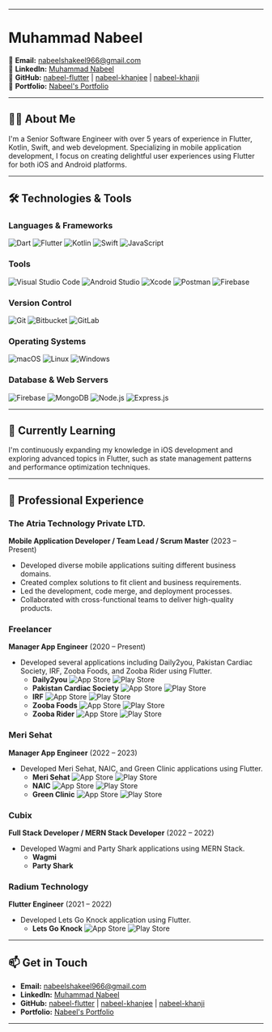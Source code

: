 
---

# Muhammad Nabeel
📧 **Email:** [nabeelshakeel966@gmail.com](mailto:nabeelshakeel966@gmail.com)  
🔗 **LinkedIn:** [Muhammad Nabeel](https://www.linkedin.com/in/nabeel-flutter/)  
🔗 **GitHub:** [nabeel-flutter](https://github.com/nabeel-flutter) | [nabeel-khanjee](https://github.com/nabeel-khanjee) | [nabeel-khanji](https://github.com/nabeel-khanji)  
🔗 **Portfolio:** [Nabeel's Portfolio](https://read.cv/nabeelkhanjee)

---

## 👨‍💻 About Me
I'm a Senior Software Engineer with over 5 years of experience in Flutter, Kotlin, Swift, and web development. Specializing in mobile application development, I focus on creating delightful user experiences using Flutter for both iOS and Android platforms.

---

## 🛠️ Technologies & Tools

### Languages & Frameworks
![Dart](https://img.shields.io/badge/Dart-0175C2?style=for-the-badge&logo=dart&logoColor=white)
![Flutter](https://img.shields.io/badge/Flutter-02569B?style=for-the-badge&logo=flutter&logoColor=white)
![Kotlin](https://img.shields.io/badge/Kotlin-0095D5?style=for-the-badge&logo=kotlin&logoColor=white)
![Swift](https://img.shields.io/badge/Swift-FA7343?style=for-the-badge&logo=swift&logoColor=white)
![JavaScript](https://img.shields.io/badge/JavaScript-F7DF1E?style=for-the-badge&logo=javascript&logoColor=black)

### Tools
![Visual Studio Code](https://img.shields.io/badge/Visual%20Studio%20Code-0078D4?style=for-the-badge&logo=visual-studio-code&logoColor=white)
![Android Studio](https://img.shields.io/badge/Android%20Studio-3DDC84?style=for-the-badge&logo=android-studio&logoColor=white)
![Xcode](https://img.shields.io/badge/Xcode-1575F9?style=for-the-badge&logo=xcode&logoColor=white)
![Postman](https://img.shields.io/badge/Postman-FF6C37?style=for-the-badge&logo=postman&logoColor=white)
![Firebase](https://img.shields.io/badge/Firebase-FFCA28?style=for-the-badge&logo=firebase&logoColor=white)

### Version Control
![Git](https://img.shields.io/badge/Git-F05032?style=for-the-badge&logo=git&logoColor=white)
![Bitbucket](https://img.shields.io/badge/Bitbucket-0052CC?style=for-the-badge&logo=bitbucket&logoColor=white)
![GitLab](https://img.shields.io/badge/GitLab-FC6D26?style=for-the-badge&logo=gitlab&logoColor=white)

### Operating Systems
![macOS](https://img.shields.io/badge/macOS-000000?style=for-the-badge&logo=apple&logoColor=white)
![Linux](https://img.shields.io/badge/Linux-FCC624?style=for-the-badge&logo=linux&logoColor=black)
![Windows](https://img.shields.io/badge/Windows-0078D6?style=for-the-badge&logo=windows&logoColor=white)

### Database & Web Servers
![Firebase](https://img.shields.io/badge/Firebase-FFCA28?style=for-the-badge&logo=firebase&logoColor=white)
![MongoDB](https://img.shields.io/badge/MongoDB-47A248?style=for-the-badge&logo=mongodb&logoColor=white)
![Node.js](https://img.shields.io/badge/Node.js-339933?style=for-the-badge&logo=node-dot-js&logoColor=white)
![Express.js](https://img.shields.io/badge/Express.js-000000?style=for-the-badge&logo=express&logoColor=white)

---

## 🌱 Currently Learning
I'm continuously expanding my knowledge in iOS development and exploring advanced topics in Flutter, such as state management patterns and performance optimization techniques.

---

## 💼 Professional Experience

### The Atria Technology Private LTD.
**Mobile Application Developer / Team Lead / Scrum Master** (2023 – Present)
- Developed diverse mobile applications suiting different business domains.
- Created complex solutions to fit client and business requirements.
- Led the development, code merge, and deployment processes.
- Collaborated with cross-functional teams to deliver high-quality products.

### Freelancer
**Manager App Engineer** (2020 – Present)
- Developed several applications including Daily2you, Pakistan Cardiac Society, IRF, Zooba Foods, and Zooba Rider using Flutter.
  - **Daily2you** ![App Store](https://img.shields.io/badge/App_Store-0D96F6?style=for-the-badge&logo=apple&logoColor=white) ![Play Store](https://img.shields.io/badge/Google_Play-4CAF50?style=for-the-badge&logo=google-play&logoColor=white)
  - **Pakistan Cardiac Society** ![App Store](https://img.shields.io/badge/App_Store-0D96F6?style=for-the-badge&logo=apple&logoColor=white) ![Play Store](https://img.shields.io/badge/Google_Play-4CAF50?style=for-the-badge&logo=google-play&logoColor=white)
  - **IRF** ![App Store](https://img.shields.io/badge/App_Store-0D96F6?style=for-the-badge&logo=apple&logoColor=white) ![Play Store](https://img.shields.io/badge/Google_Play-4CAF50?style=for-the-badge&logo=google-play&logoColor=white)
  - **Zooba Foods** ![App Store](https://img.shields.io/badge/App_Store-0D96F6?style=for-the-badge&logo=apple&logoColor=white) ![Play Store](https://img.shields.io/badge/Google_Play-4CAF50?style=for-the-badge&logo=google-play&logoColor=white)
  - **Zooba Rider** ![App Store](https://img.shields.io/badge/App_Store-0D96F6?style=for-the-badge&logo=apple&logoColor=white) ![Play Store](https://img.shields.io/badge/Google_Play-4CAF50?style=for-the-badge&logo=google-play&logoColor=white)

### Meri Sehat
**Manager App Engineer** (2022 – 2023)
- Developed Meri Sehat, NAIC, and Green Clinic applications using Flutter.
  - **Meri Sehat** ![App Store](https://img.shields.io/badge/App_Store-0D96F6?style=for-the-badge&logo=apple&logoColor=white) ![Play Store](https://img.shields.io/badge/Google_Play-4CAF50?style=for-the-badge&logo=google-play&logoColor=white)
  - **NAIC** ![App Store](https://img.shields.io/badge/App_Store-0D96F6?style=for-the-badge&logo=apple&logoColor=white) ![Play Store](https://img.shields.io/badge/Google_Play-4CAF50?style=for-the-badge&logo=google-play&logoColor=white)
  - **Green Clinic** ![App Store](https://img.shields.io/badge/App_Store-0D96F6?style=for-the-badge&logo=apple&logoColor=white) ![Play Store](https://img.shields.io/badge/Google_Play-4CAF50?style=for-the-badge&logo=google-play&logoColor=white)

### Cubix
**Full Stack Developer / MERN Stack Developer** (2022 – 2022)
- Developed Wagmi and Party Shark applications using MERN Stack.
  - **Wagmi** 
  - **Party Shark** 

### Radium Technology
**Flutter Engineer** (2021 – 2022)
- Developed Lets Go Knock application using Flutter.
  - **Lets Go Knock** ![App Store](https://img.shields.io/badge/App_Store-0D96F6?style=for-the-badge&logo=apple&logoColor=white) ![Play Store](https://img.shields.io/badge/Google_Play-4CAF50?style=for-the-badge&logo=google-play&logoColor=white)

---

## 📫 Get in Touch
- **Email:** [nabeelshakeel966@gmail.com](mailto:nabeelshakeel966@gmail.com)
- **LinkedIn:** [Muhammad Nabeel](https://www.linkedin.com/in/nabeel-flutter/)
- **GitHub:** [nabeel-flutter](https://github.com/nabeel-flutter) | [nabeel-khanjee](https://github.com/nabeel-khanjee) | [nabeel-khanji](https://github.com/nabeel-khanji)
- **Portfolio:** [Nabeel's Portfolio](https://read.cv/nabeelkhanjee)

---
